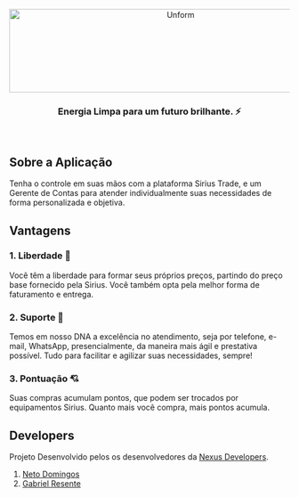 <p align="center">
  <img src="https://user-images.githubusercontent.com/49910898/74657809-c2d24000-516f-11ea-866e-d570cd5cad37.png" height="150" width="600" alt="Unform" />
</p>

<h3 align="center">
  Energia Limpa para um futuro brilhante. ⚡
</h3>

<br>

## Sobre a Aplicação
Tenha o controle em suas mãos com a plataforma Sirius Trade, e um Gerente de Contas para atender individualmente suas necessidades de forma personalizada e objetiva. 

## Vantagens

### 1. Liberdade 🚀
Você têm a liberdade para formar seus próprios preços, partindo do preço base fornecido pela Sirius. Você também opta pela melhor forma de faturamento e entrega.

### 2. Suporte 👥
Temos em nosso DNA a excelência no atendimento, seja por telefone, e-mail, WhatsApp, presencialmente, da maneira mais ágil e prestativa possível. Tudo para facilitar e agilizar suas necessidades, sempre!

### 3. Pontuação 💘
Suas compras acumulam pontos, que podem ser trocados por equipamentos Sirius. Quanto mais você compra, mais pontos acumula.

## Developers
Projeto Desenvolvido pelos os desenvolvedores da [Nexus Developers](https://github.com/nexus-developers).

1. [Neto Domingos](https://github.com/netodomingos)
2. [Gabriel Resente](https://github.com/Sprained)
